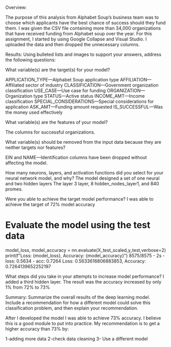 
Overview:

The purpose of this analysis from Alphabet Soup’s business team was to choose which applicants have the best chance of success should they fund them. I was given the CSV  file containing more than 34,000 organizations that have received funding from Alphabet soup over the year.
For this assignment, I started by using Google Collapse and Visual Studio. I uploaded the data and then dropped the unnecessary columns.

Results: Using bulleted lists and images to support your answers, address the following questions:

What variable(s) are the target(s) for your model?

APPLICATION_TYPE—Alphabet Soup application type
AFFILIATION—Affiliated sector of industry
CLASSIFICATION—Government organization classification
USE_CASE—Use case for funding
ORGANIZATION—Organization type
STATUS—Active status
INCOME_AMT—Income classification
SPECIAL_CONSIDERATIONS—Special considerations for application
ASK_AMT—Funding amount requested
IS_SUCCESSFUL—Was the money used effectively

What variable(s) are the features of your model?

The columns for successful organizations.

What variable(s) should be removed from the input data because they are neither targets nor features?

EIN and NAME—Identification columns have been dropped without affecting the model.

How many neurons, layers, and activation functions did you select for your neural network model, and why?
The model designed a set of one neural and two hidden layers 
The layer 3 layer, 8 hidden_nodes_layer1,  and 840 promes.

Were you able to achieve the target model performance?
I was able to achieve the target of 72% model accuracy 

# Evaluate the model using the test data
model_loss, model_accuracy = nn.evaluate(X_test_scaled,y_test,verbose=2)
print(f"Loss: {model_loss}, Accuracy: {model_accuracy}")
8575/8575 - 2s - loss: 0.5634 - acc: 0.7264
Loss: 0.5633616806883853, Accuracy: 0.7264139652252197

What steps did you take in your attempts to increase model performance?
I added a third hidden layer. The result was the accuracy increased by only 1% from 72% to 73%

Summary: 
Summarize the overall results of the deep learning model. Include a recommendation for how a different model could solve this classification problem, and then explain your recommendation.

After I developed the model I was able to achieve 73% accuracy. I believe this is a good module to put into practice.
My recommendation is to get a higher accuracy than 73% by:

 1-adding more data 
 2-check data cleaning
 3- Use a different model 
